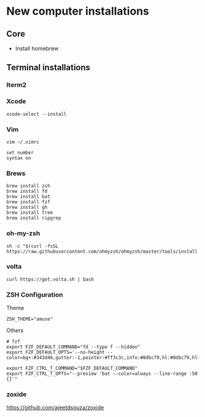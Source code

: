 # New computer installations

## Core

- Install homebrew

## Terminal installations

### Iterm2

### Xcode

```
xcode-select --install
```

### Vim

```
vim ~/.vimrc
```

```
set number
syntax on
```

### Brews

```
brew install zsh
brew install fd
brew install bat
brew install fzf
brew install gh
brew install tree
brew install ripgrep
```

### oh-my-zsh

```
sh -c "$(curl -fsSL https://raw.githubusercontent.com/ohmyzsh/ohmyzsh/master/tools/install.sh)"
```

### volta

```
curl https://get.volta.sh | bash
```

### ZSH Configuration

Theme

```
ZSH_THEME="amuse"
```

Others

```
# fzf
export FZF_DEFAULT_COMMAND="fd --type f --hidden"
export FZF_DEFAULT_OPTS='--no-height --color=bg+:#343d46,gutter:-1,pointer:#ff3c3c,info:#0dbc79,hl:#0dbc79,hl+:#23d18b'

export FZF_CTRL_T_COMMAND="$FZF_DEFAULT_COMMAND"
export FZF_CTRL_T_OPTS="--preview 'bat --color=always --line-range :50 {}'"
```

### zoxide

https://github.com/ajeetdsouza/zoxide
